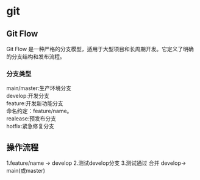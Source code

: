 # git

## Git Flow
Git Flow 是一种严格的分支模型，适用于大型项目和长周期开发。它定义了明确的分支结构和发布流程。

### 分支类型
main/master:生产环境分支  
develop:开发分支  
feature:开发新功能分支  
命名约定：feature/name。  
realease:预发布分支  
hotfix:紧急修复分支  

## 操作流程
1.feature/name -> develop
2.测试develop分支
3.测试通过 合并 develop-> main(或master)




